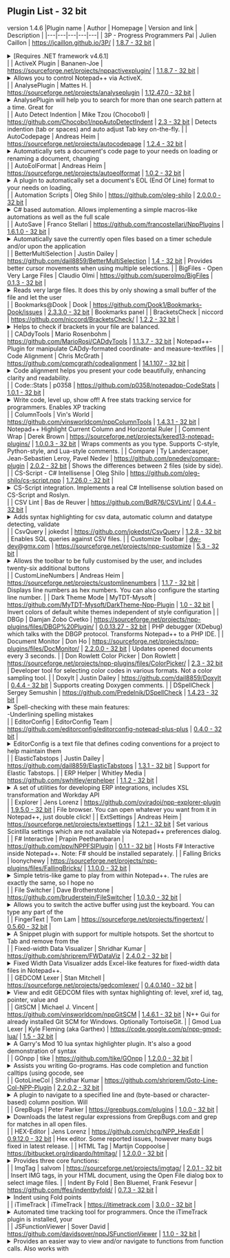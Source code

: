 ## Plugin List - 32 bit
version 1.4.6
|Plugin name | Author | Homepage | Version and link | Description |
|---|---|---|---|---|
| 3P - Progress Programmers Pal | Julien Caillon | https://jcaillon.github.io/3P/ | [1.8.7 - 32 bit](https://github.com/jcaillon/3P/releases/download/v1.8.7/3P.zip) |  <details> <summary> [Requires .NET framework v4.6.1] </summary> <br>Designed to help writing OpenEdge ABL (formerly known as Progress 4GL) code. It provides :<br>- a powerful auto-completion<br>- tool-tips on every words<br>- a code explorer to quickly navigate through your code<br>- a file explorer to easily access all your sources<br>- the ability to run/compile and even PROLINT your source file with an in-line visualization of errors<br>- more than 50 options to better suit your needs<br>- and so much more!<br>Visit https://jcaillon.github.io/3P/ for more details on the plugin </details> |
| ActiveX Plugin | Bananen-Joe | https://sourceforge.net/projects/nppactivexplugin/ | [1.1.8.7 - 32 bit](https://sourceforge.net/projects/nppactivexplugin/files/bin/ActiveX_Unicode_1_1_8_7.zip) |  <details> <summary> Allows you to control Notepad++ via ActiveX. </summary> <br>You can use ActiveX with many scripting languages (VBScript, JScript, PHP, ...) and other languages (C++, C+, VB.NET, Delphi, ...).<br>So you are not bound to a single language. </details> |
| AnalysePlugin | Mattes H. | https://sourceforge.net/projects/analyseplugin | [1.12.47.0 - 32 bit](https://sourceforge.net/projects/analyseplugin/files/binaries/v01.12-R47/AnalysePlugin-v1.12-R47-x86.zip) |  <details> <summary> AnalysePlugin will help you to search for more than one search pattern at a time. Great for </summary>  analysing big log files...<br>Last changes and how to use you will find in Help... in Plugins Menu. </details> |
| Auto Detect Indention | Mike Tzou (Chocobo1) | https://github.com/Chocobo1/nppAutoDetectIndent | [2.3 - 32 bit](https://github.com/Chocobo1/nppAutoDetectIndent/releases/download/2.3/x86.zip) | Detects indention (tab or spaces) and auto adjust Tab key on-the-fly. |
| AutoCodepage | Andreas Heim | https://sourceforge.net/projects/autocodepage | [1.2.4 - 32 bit](https://sourceforge.net/projects/autocodepage/files/v1.2.4/plugin/x86/AutoCodepage_v1.2.4_UNI.zip) |  <details> <summary> Automatically sets a document's code page to your needs on loading or renaming a document, changing </summary>  its language or activating its tab. Usefull especially when coding batch scripts. </details> |
| AutoEolFormat | Andreas Heim | https://sourceforge.net/projects/autoeolformat | [1.0.2 - 32 bit](https://sourceforge.net/projects/autoeolformat/files/v1.0.2/plugin/x86/AutoEolFormat_v1.0.2_UNI.zip) |  <details> <summary> A plugin to automatically set a document's EOL (End Of Line) format to your needs on loading, </summary>  saving or renaming a document or activating its tab. </details> |
| Automation Scripts | Oleg Shilo | https://github.com/oleg-shilo | [2.0.0.0 - 32 bit](https://github.com/oleg-shilo/scripts.npp/releases/download/v2.0.0.0/NppScripts.x86.zip) |  <details> <summary> C# based automation. Allows implementing a simple macros-like automations as well as the full scale </summary>  script based plugins by means of C# scripts. The solution is based on CS-Script C# script engine. </details> |
| AutoSave | Franco Stellari | https://github.com/francostellari/NppPlugins | [1.6.1.0 - 32 bit](https://github.com/francostellari/NppPlugins/raw/main/AutoSave/AutoSave_dll_1v61_x32.zip) |  <details> <summary> Automatically save the currently open files based on a timer schedule and/or upon the application </summary>  losing focus.<br>The plugin offers several options to save the current (or all the files), selecting only the named ones, accessible through an options dialog box. </details> |
| BetterMultiSelection | Justin Dailey | https://github.com/dail8859/BetterMultiSelection | [1.4 - 32 bit](https://github.com/dail8859/BetterMultiSelection/releases/download/v1.4/BetterMultiSelection_v1.4.zip) | Provides better cursor movements when using multiple selections. |
| BigFiles - Open Very Large Files | Claudio Olmi | https://github.com/superolmo/BigFiles | [0.1.3 - 32 bit](https://github.com/superolmo/BigFiles/releases/download/v0.1.3.x86/BigFiles.zip) |  <details> <summary> Reads very large files. It does this by only showing a small buffer of the file and let the user </summary>  move back anf forth in the page.<br>This is useful when you want to preview very large text files. Opening is done separately from Notepad++ and there is no option to save.<br>https://github.com/superolmo/BigFiles </details> |
| Bookmarks@Dook | Dook | https://github.com/Dook1/Bookmarks-Dook/issues | [2.3.3.0 - 32 bit](https://github.com/Dook1/Bookmarks-Dook/releases/download/23332b/BookmarksDook.32.2.3.3.zip) | Bookmarks panel |
| BracketsCheck | niccord | https://github.com/niccord/BracketsCheck/ | [1.2.2 - 32 bit](https://github.com/niccord/BracketsCheck/releases/download/v1.2.2/BracketsCheck_1-2-2_x86.zip) |  <details> <summary> Helps to check if brackets in your file are balanced. </summary> <br>You can check all text in a file or only the part you selected. </details> |
| CADdyTools | Mario Rosenbohm | https://github.com/MarioRosi/CADdyTools | [1.1.3.7 - 32 bit](https://github.com/MarioRosi/CADdyTools/releases/download/1.1.3.7/CADdyTools_v1137_x86.zip) | Notepad++-Plugin for manipulate CADdy-formated coordinate- and measure-textfiles |
| Code Alignment | Chris McGrath | https://github.com/cpmcgrath/codealignment | [14.1.107 - 32 bit](https://github.com/cpmcgrath/codealignment/releases/download/v14.1/CodeAlignmentNpp_v14.1_x86.zip) |  <details> <summary> Code alignment helps you present your code beautifully, enhancing clarity and readability. </summary> <br>Align your code by any character. Fast logical shortcuts to perform common alignments such as equals and period. </details> |
| Code::Stats | p0358 | https://github.com/p0358/notepadpp-CodeStats | [1.0.1 - 32 bit](https://github.com/p0358/notepadpp-CodeStats/releases/download/v1.0.1/notepadpp-CodeStats_x86.zip) |  <details> <summary> Write code, level up, show off! A free stats tracking service for programmers. Enables XP tracking </summary>  in Notepad++. </details> |
| ColumnTools | Vin's World | https://github.com/vinsworldcom/nppColumnTools | [1.4.3.1 - 32 bit](https://github.com/vinsworldcom/nppColumnTools/releases/download/1.4.3.1/ColumnTools-v1.4.3.1-x86.zip) | Notepad++ Highlight Current Column and Horizontal Ruler |
| Comment Wrap | Derek Brown | https://sourceforge.net/projects/kered13-notepad-plugins/ | [1.0.0.3 - 32 bit](https://sourceforge.net/projects/kered13-notepad-plugins/files/Comment%20Wrap%20Win32%20v1.0.0.3.zip) | Wraps comments as you type. Supports C-style, Python-style, and Lua-style comments. |
| Compare | Ty Landercasper, Jean-Sebastien Leroy, Pavel Nedev | https://github.com/pnedev/compare-plugin | [2.0.2 - 32 bit](https://github.com/pnedev/compare-plugin/releases/download/v2.0.2/ComparePlugin_v2.0.2_x86.zip) | Shows the differences between 2 files (side by side). |
| CS-Script - C# Intellisense | Oleg Shilo | https://github.com/oleg-shilo/cs-script.npp | [1.7.26.0 - 32 bit](https://github.com/oleg-shilo/cs-script.npp/releases/download/v1.7.26/CSScriptNpp.1.7.26.0.x86.zip) |  <details> <summary> CS-Script integration. Implements a real C# Intellisense solution based on CS-Script and Roslyn. </summary>  Allows loading, executing modifying and debugging C# scripts in a way very similar to the Visual Studio C# projects support. This includes referencing assemblies and other scripts, code formatting, adding missing namespaces and intercepting Debug and Console output. </details> |
| CSV Lint | Bas de Reuver | https://github.com/BdR76/CSVLint/ | [0.4.4 - 32 bit](https://github.com/BdR76/CSVLint/releases/download/0.4.4/CSVLint_x86.zip) |  <details> <summary> Adds syntax highlighting for csv data, automatic column and datatype detecting, validate </summary>  delimiter-separated or fixed width datasets, change datetime format, decimal separator, count unique values, csv to SQL etc. A utility for quality control, data cleaning and working with messy data files. </details> |
| CsvQuery | jokedst | https://github.com/jokedst/CsvQuery | [1.2.8 - 32 bit](https://github.com/jokedst/CsvQuery/releases/download/v1.2.8/CsvQuery-v1.2.8-x86.zip) | Enables SQL queries against CSV files. |
| Customize Toolbar | dw-dev@gmx.com | https://sourceforge.net/projects/npp-customize | [5.3 - 32 bit](https://sourceforge.net/projects/npp-customize/files/Customize%20Toolbar%20v5.3/CustomizeToolbar_5_3_Win32_UNI.zip) |  <details> <summary> Allows the toolbar to be fully customised by the user, and includes twenty-six additional buttons </summary>  for frequently used menu commands. All buttons on the toolbar can be customized, whether Notepad++ buttons, additional buttons, or other plugin buttons.<br><br>Custom buttons for Notepad++ menu commands or other plugin menu commands can be created using a configuration file. It is possible to replace the icons of existing Notepad++ buttons or other plugin buttons.<br> </details> |
| CustomLineNumbers | Andreas Heim | https://sourceforge.net/projects/customlinenumbers | [1.1.7 - 32 bit](https://sourceforge.net/projects/customlinenumbers/files/v1.1.7/plugin/x86/CustomLineNumbers_v1.1.7_UNI.zip) | Displays line numbers as hex numbers. You can also configure the starting line number. |
| Dark Theme Mode | MyTDT-Mysoft | https://github.com/MyTDT-Mysoft/DarkTheme-Npp-Plugin | [1.0 - 32 bit](https://github.com/MyTDT-Mysoft/DarkTheme-Npp-Plugin/releases/download/v1.0/DarkTheme.zip) | Invert colors of default white themes independent of style configuration |
| DBGp | Damjan Zobo Cvetko | https://sourceforge.net/projects/npp-plugins/files/DBGP%20Plugin/ | [0.0.13.27 - 32 bit](https://sourceforge.net/projects/npp-plugins/files/DBGP%20Plugin/DBGP%20Plugin%20v0.13%20beta/DBGpPlugin_0_13b_dll.zip) | PHP debugger (XDebug) which talks with the DBGP protocol. Transforms Notepad++ to a PHP IDE. |
| Document Monitor | Don Ho | https://sourceforge.net/projects/npp-plugins/files/DocMonitor/ | [2.2.0.0 - 32 bit](https://downloads.sourceforge.net/project/npp-plugins/DocMonitor/DocMonitor%20v2.2/DocMonitor.v2.2.dll.zip) | Updates opened documents every 3 seconds. |
| Don Rowlett Color Picker | Don Rowlett | https://sourceforge.net/projects/npp-plugins/files/ColorPicker/ | [2.3 - 32 bit](https://sourceforge.net/projects/npp-plugins/files/ColorPicker/Color%20Picker%20v.2.3/ColorPicker_230_dll.zip) | Developer tool for selecting color codes in various formats. Not a color sampling tool. |
| DoxyIt | Justin Dailey | https://github.com/dail8859/DoxyIt | [0.4.4 - 32 bit](https://github.com/dail8859/DoxyIt/releases/download/v0.4.4/DoxyIt_v0.4.4.zip) | Supports creating Doxygen comments. |
| DSpellCheck | Sergey Semushin | https://github.com/Predelnik/DSpellCheck | [1.4.23 - 32 bit](https://github.com/Predelnik/DSpellCheck/releases/download/v1.4.23/DSpellCheck_x86.zip) |  <details> <summary> Spell-checking with these main features:<br>-Underlining spelling mistakes </summary> <br>-Iterating through all mistakes in document<br>-Finding mistakes only in comments and strings (For files with standard programming language syntax e.g. C++)<br>-Possible usage of multiple languages (dictionaries) simultaneously to do spell-checking.<br>-Getting suggestions for words by either using default Notepad++ menu or separate context menu called by special button appearing under word.<br>-Able to add words to user dictionary or ignore them for current session of Notepad++<br>-Using either Hunspell library (included in plugin) or Aspell library (needs to be installed).<br>-A lot of customizing available from Plugin settings (Ignoring/Allowing only specific files, Choosing delimiters for words, Maximum number of suggestions etc)<br>-Support for downloading and removing Hunspell dictionaries through user friendly GUI interface<br>-Ability to quickly change current language through the nice menu. </details> |
| EditorConfig | EditorConfig Team | https://github.com/editorconfig/editorconfig-notepad-plus-plus | [0.4.0 - 32 bit](https://github.com/editorconfig/editorconfig-notepad-plus-plus/releases/download/v0.4.0/NppEditorConfig-040-x86.zip) |  <details> <summary> EditorConfig is a text file that defines coding conventions for a project to help maintain them </summary>  consistent no matter which text editor you use. This plugin adds support for .editorconfig files to Notepad++. It will automatically discover and apply matching .editorconfig settings to the files that you open for editing. For the EditorConfig recommended use, file format and samples, visit https://editorconfig.org/. </details> |
| ElasticTabstops | Justin Dailey | https://github.com/dail8859/ElasticTabstops | [1.3.1 - 32 bit](https://github.com/dail8859/ElasticTabstops/releases/download/v1.3.1/ElasticTabstops_v1.3.1.zip) | Support for Elastic Tabstops. |
| ERP Helper | Whitley Media | https://github.com/swhitley/erphelper | [1.1.2 - 32 bit](https://github.com/swhitley/ERPHelper/releases/download/v1.1.2/ERPHelper_x86.zip) |  <details> <summary> A set of utilities for developing ERP integrations, includes XSL transformation and Workday API </summary>  SOAP calls. </details> |
| Explorer | Jens Lorenz | https://github.com/oviradoi/npp-explorer-plugin | [1.9.5.0 - 32 bit](https://github.com/oviradoi/npp-explorer-plugin/releases/download/v1.9.5/Explorer.zip) | File browser. You can open whatever you want from it in Notepad++, just double click! |
| ExtSettings | Andreas Heim | https://sourceforge.net/projects/extsettings | [1.2.1 - 32 bit](https://sourceforge.net/projects/extsettings/files/v1.2.1/plugin/x86/ExtSettings_v1.2.1_UNI.zip) | Set various Scintilla settings which are not available via Notepad++ preferences dialog. |
| F# Interactive | Prapin Peethambaran | https://github.com/ppv/NPPFSIPlugin | [0.1.1 - 32 bit](https://github.com/downloads/ppv/NPPFSIPlugin/NPPFSIPlugin.zip) | Hosts F# Interactive inside Notepad++. Note: F# should be installed separately. |
| Falling Bricks | loonychewy | https://sourceforge.net/projects/npp-plugins/files/FallingBricks/ | [1.1.0.0 - 32 bit](https://downloads.sourceforge.net/project/npp-plugins/FallingBricks/FallingBricks%201.1%20UNI/fallingbricks_v1.1_unicode_dll.zip) |  <details> <summary> Simple tetris-like game to play from within Notepad++. The rules are exactly the same, so I hope no </summary>  explanation is needed :-P This is the most bare-basic implementation of Tetris, so don't expect any fancy 3D graphics or surround sound effects. If you close the dialog box of this plugin (maybe your boss just appeared?), the game will auto pause, and you can resume from where you last left it. Your high scores are not remembered, so please scribble them into Notepad++ yourself! </details> |
| File Switcher | Dave Brotherstone | https://github.com/bruderstein/FileSwitcher | [1.0.3.0 - 32 bit](https://downloads.sourceforge.net/project/npp-plugins/File%20Switcher/FileSwitcher%201.0.3.0/FileSwitcher1030_UNI.zip) |  <details> <summary> Allows you to switch the active buffer using just the keyboard. You can type any part of the </summary>  filename, path or tab index. You can also use it as a replacement for the Ctrl-Tab functionality built into Notepad++. </details> |
| FingerText | Tom Lam | https://sourceforge.net/projects/fingertext/ | [0.5.60 - 32 bit](https://downloads.sourceforge.net/project/fingertext/Alpha%20Releases/FingerText%20-%200.5.60.zip) |  <details> <summary> A Snippet plugin with support for multiple hotspots. Set the shortcut to Tab and remove from the </summary>  Scintilla tab command for best usage. </details> |
| Fixed-width Data Visualizer | Shridhar Kumar | https://github.com/shriprem/FWDataViz | [2.4.0.2 - 32 bit](https://github.com/shriprem/FWDataViz/releases/download/v2.4.0.2/FWDataViz_x86.zip) |  <details> <summary> Fixed Width Data Visualizer adds Excel-like features for fixed-width data files in Notepad++. </summary>  Displays cursor position data. Hop & Jump to specific fields. Field Copy & Field Paste. Data Extraction. Builtin dialogs to configure file-type, record-type & fields; and themes & colors. Automatic File Type Detection. Handles homogenous, mixed & multi-line records. Full Multi-byte character support. Darkmode enabled. </details> |
| GEDCOM Lexer | Stan Mitchell | https://sourceforge.net/projects/gedcomlexer/ | [0.4.0.140 - 32 bit](https://sourceforge.net/projects/gedcomlexer/files/GedcomLexer-0.4.0-r140/GedcomLexer-0.4.0-r140-x86.zip) |  <details> <summary> View and edit GEDCOM files with syntax highlighting of: level, xref id, tag, pointer, value and </summary>  escape tokens. Customize coloration and font styles. Grammar errors are also highlighted. View GEDCOM files in outline mode by folding sections based on line level. </details> |
| GitSCM | Michael J. Vincent | https://github.com/vinsworldcom/nppGitSCM | [1.4.6.1 - 32 bit](https://github.com/vinsworldcom/nppGitSCM/releases/download/1.4.6.1/GitSCM-v1.4.6.1-x86.zip) | N++ Gui for already installed Git SCM for Windows. Optionally TortoiseGit. |
| Gmod Lua Lexer | Kyle Fleming (aka Garthex) | https://code.google.com/p/npp-gmod-lua/ | [1.5 - 32 bit](https://sourceforge.net/projects/npp-plugins/files/Gmod%20Lua%20Highlighter/Gmod%20Lua%20v1.5/NppGmodLuaPlugin-v1.5.zip) |  <details> <summary> A Garry's Mod 10 lua syntax highlighter plugin. It's also a good demonstration of syntax </summary>  highlighter plugins for Notepad++. </details> |
| GOnpp | tike | https://github.com/tike/GOnpp | [1.2.0.0 - 32 bit](https://sourceforge.net/projects/gonpp/files/GOnpp_1.2_UNI.zip) |  <details> <summary> Assists you writing Go-programs. Has code completion and function calltips (using gocode, see </summary>  below) as well as direct interaction with the go command. Currently the following actions are implemented:<br>gocode complete -&gt; Alt+O &vert;&vert; gocode calltip -&gt; Alt+P<br>go fmt -&gt; Alt+F &vert;&vert; go test -&gt; Alt+T &vert;&vert; go install -&gt; Alt+I &vert;&vert; go run -&gt; Alt+R<br>Please note, you must have the GO programming language installed to make use of GOnpp. You can get GO from https://golang.org/dl/<br>To use the code-completion you need to have gocode installed and located either in your PATH or in GOROOT/bin. You can get gocode from https://github.com/nsf/gocode </details> |
| GotoLineCol | Shridhar Kumar | https://github.com/shriprem/Goto-Line-Col-NPP-Plugin | [2.2.0.2 - 32 bit](https://github.com/shriprem/Goto-Line-Col-NPP-Plugin/releases/download/v2.2.0.2/GotoLineCol_x86.zip) |  <details> <summary> A plugin to navigate to a specified line and (byte-based or character-based) column position. Will </summary>  also display character byte code, UTF-8 byte sequence & Unicode code point at cursor position. Darkmode enabled. Command line options. </details> |
| GrepBugs | Peter Parker | https://grepbugs.com/plugins | [1.0.0 - 32 bit](https://github.com/foospidy/GrepBugsPluginNotepadPlusPlus/releases/download/v1.0/GrepBugsPluginNpp.zip) |  <details> <summary> Downloads the latest regular expressions from GrepBugs.com and grep for matches in all open files. </summary>  Requires .NET 4+ </details> |
| HEX-Editor | Jens Lorenz | https://github.com/chcg/NPP_HexEdit | [0.9.12.0 - 32 bit](https://github.com/chcg/NPP_HexEdit/releases/download/0.9.12/HexEditor_0.9.12_Win32.zip) | Hex editor. Some reported issues, however many bugs fixed in latest release. |
| HTML Tag | Martijn Coppoolse | https://bitbucket.org/rdipardo/htmltag/ | [1.2.0.0 - 32 bit](https://bitbucket.org/rdipardo/htmltag/downloads/HTMLTag_v120.zip) |  <details> <summary> Provides three core functions: </summary> <br>- HTML and XML tag jumping, like the built-in brace matching (Ctrl+B / Shift+Ctrl+B), and selection<br> of tags and/or contents.<br>- HTML entity encoding/decoding (example: é to &eacute;)<br>- JS character encoding/decoding (example: é to \u00E9) </details> |
| ImgTag | salvom | https://sourceforge.net/projects/imgtag/ | [2.0.1 - 32 bit](https://sourceforge.net/projects/imgtag/files/ImgTag_binary_unicode_2.0.1.zip) | Insert IMG tags, in your HTML document, using the Open File dialog box to select image files. |
| Indent By Fold | Ben Bluemel, Frank Fesevur | https://github.com/ffes/indentbyfold/ | [0.7.3 - 32 bit](https://github.com/ffes/indentbyfold/releases/download/v0.7.3/IndentByFold-073-x32.zip) |  <details> <summary> Indent using Fold points </summary> <br>Note: Disable Notepad++'s Auto Indent in Settings - Preferences - MISC - Untick Auto Indent. </details> |
| iTimeTrack | iTimeTrack | https://itimetrack.com | [3.0.0 - 32 bit](https://github.com/itimetrack/itimetrack-notepadpp/releases/download/3.0.0/itimetrack-notepadpp-bin-3.0.0.zip) |  <details> <summary> Automated time tracking tool for programmers. Once the iTimeTrack plugin is installed, your </summary>  billable time worked in files will be assigned to a project then a time-entry will be generated at https://itimetrack.com </details> |
| JSFunctionViewer | Sover David | https://github.com/davidsover/nppJSFunctionViewer | [1.1.0 - 32 bit](https://github.com/davidsover/nppJSFunctionViewer/releases/download/v1.1.0/JSFunctionViewer_x86.zip) |  <details> <summary> Provides an easier way to view and/or navigate to functions from function calls. Also works with </summary>  external files if the src attribute is the last attribute of the <script> tag. Select the name of a function to view it. Recommended: In the Find/Replace window (Ctrl+F), tick the 'Match case' and untick the 'Match whole word only' check box. </details> |
| JavaScript Map Parser | Oleksandr Boiko | https://github.com/megaboich/js-map-parser/ | [4.2 - 32 bit](https://github.com/megaboich/js-map-parser/releases/download/4.2/JsMapParser_NppPlugin_4_2_x86.zip) |  <details> <summary> Provides better JavaScript support. Provides a panel with hierarchy structure of functions in your </summary>  js file. </details> |
| jN Notepad++ Plugin | Eugen Kremer | https://github.com/sieukrem/jn-npp-plugin/wiki | [2.2.185.6 - 32 bit](https://github.com/sieukrem/jn-npp-plugin/releases/download/2.2.185.6/jN_2.2.185.6_x86.zip) |  <details> <summary> Allows you to extend Notepad++ by using JavaScript. </summary> <br>- You can create new menu elements which execute JavaScript<br>- You can use manu ActiveX components available on your PC<br>- You can add shortcuts executing JavaScript<br>- You can create HTML-based dialogs and docking windows<br>- You can write JavaScript wrappers around Win32 API<br> - Since version 2.0.116 you can debug your automating scripts<br> - Selection highlighting and navigation bar<br> - Integrated Zen Coding v0.7<br> - You can catch context menu request and create your own </details> |
| JSLint | Martin Vladic | https://sourceforge.net/projects/jslintnpp/ | [0.8.3.119 - 32 bit](https://downloads.sourceforge.net/project/jslintnpp/0.8.3/JSLintNPP.0.8.3.zip) |  <details> <summary> Allows running JSLint (The JavaScript Code Quality Tool) against open JavaScript files (more about </summary>  JSLint at https://www.jslint.com/help.html). </details> |
| JSON Viewer | Kapil Ratnani | https://github.com/kapilratnani/JSON-Viewer | [1.40 - 32 bit](https://github.com/kapilratnani/JSON-Viewer/releases/download/v1.40/NPPJSONViewer_Win32.zip) | JSON viewer that displays the selected JSON string in a tree view. |
| JSTool | Sun Junwen | https://github.com/sunjw/jstoolnpp | [1.2107.2 - 32 bit](https://sourceforge.net/projects/jsminnpp/files/Uni/JSToolNPP.1.2107.2.uni.32.zip) |  <details> <summary> Javascript plugin.<br> * Douglas Crockford's JSMin algorithm to minimize javascript code. </summary> <br> * My own algorithm to format javascript code.<br> * A JSON data viewer. This JSON data viewer can handle >10MB JSON file easily.<br> * Support 64bit Notepad++ (from version 1.20.0).<br>Really helpful to javascript coder on Notepad++ and really easy to use it.<br>Made in China. </details> |
| LanguageHelp | Franco Stellari | https://github.com/francostellari/NppPlugins | [1.7.5.0 - 32 bit](https://github.com/francostellari/NppPlugins/raw/main/LanguageHelp/LanguageHelp_dll_1v75_x32.zip) |  <details> <summary> Allows loading a language specific help file (CHM, HLP, PDF) and search for the keyword under the </summary>  cursor.<br>The latest version allows showing the help files as menu entries or in the context menu. </details> |
| lexamples | Gur Stavi | https://sourceforge.net/projects/lexamples | [1.0.0.0 - 32 bit](https://sourceforge.net/projects/lexamples/files/v1.0.0/lexamples_1_0_0.zip) | External lexer package with improved lexers for Makefiles and MIB/ASN.1 files. |
| Light Explorer | Javier Sanjose | https://sourceforge.net/projects/npp-plugins/files/LightExplorer/ | [2.0.0.0 - 32 bit](https://downloads.sourceforge.net/project/npp-plugins/LightExplorer/LightExplorer%202.0%20UNICODE/LightExplorer_2_0_dll.zip) | Allows documents to be opened from a dockable file explorer that is very light weight and fast. |
| Linefilter3 | SeeliSoft | https://www.seelisoft.net/Linefilter3/ | [1.0.0.0 - 32 bit](https://www.seelisoft.net/Linefilter3/Linefilter3_x86.zip) | Allows filtering for a given text and display the matching lines in a new window. |
| Linter | Vladimir Soshkin | https://github.com/deadem/notepad-pp-linter | [0.1.0.0 - 32 bit](https://github.com/deadem/notepad-pp-linter/raw/v0.1.0.0/bin/x32/linter.zip) |  <details> <summary> Allows realtime code check against any checkstyle-compatible linter: jshint, eslint, jscs, phpcs, </summary>  csslint, and many others. </details> |
| Location Navigate | Austin Young | https://sourceforge.net/projects/locationnav/ | [0.4.8.1 - 32 bit](https://sourceforge.net/projects/locationnav/files/LocationNavigate_v0.4.8.1_x86.zip) |  <details> <summary> Navigate between your last edit/view points. Useful for code/text edit and view, especially for </summary>  many and large text files<br>1. Automatically record the cursor position and modified points<br>2. You can jump to any position that your cursor has visited.<br>3. Can use shortcuts (Ctrl+- for previous position and Ctrl+Shift+- for next position) to jump forward and back in code<br>4. Can jump to any modified points (Ctrl+Alt+Z) back and forward (Ctrl+Alt+Y)<br>5. History positions are automatically adjusted when text is modified.<br>6. Can record positions data when application exit and it will be loaded in next run.<br>7. Can navigate only in current file </details> |
| LuaScript | Justin Dailey | https://github.com/dail8859/LuaScript | [0.11 - 32 bit](https://github.com/dail8859/LuaScript/releases/download/v0.11/LuaScript_v0.11.zip) |  <details> <summary> Adds Lua scripting capabilities. This provides control over all of Scintilla's features and options </summary>  with a light-weight, fully-functional programming language. </details> |
| Markdown Panel | Mohzy83 | https://github.com/mohzy83/NppMarkdownPanel | [0.5.0 - 32 bit](https://github.com/mohzy83/NppMarkdownPanel/releases/download/0.5.0/NppMarkdownPanel-0.5.0.0-x86.zip) | Lightweight plugin to preview Markdown files with a good default style. |
| MarkdownViewer++ | nea | https://nea.github.io/MarkdownViewerPlusPlus/ | [0.8.2 - 32 bit](https://github.com/nea/MarkdownViewerPlusPlus/releases/download/0.8.2/MarkdownViewerPlusPlus-0.8.2-x86.zip) |  <details> <summary> View Markdown/CommonMark compliant text files rendered on-the-fly directly in Notepad++ in a docked </summary>  panel.<br>Export the rendered result as HTML or PDF and configure the file extensions to be rendered. </details> |
| MenuIcons | Franco Stellari | https://github.com/francostellari/NppPlugins | [1.2.5 - 32 bit](https://github.com/francostellari/NppPlugins/raw/main/MenuIcons/MenuIcons_dll_1v25_x32.zip) |  <details> <summary> Allows adding icons to both main and context menu. Several options are available to load the icons </summary>  from a folder. More than provide a full set of icons, it's design to enable people to create their own set of icon themes. Note: Does not work correctly in WinXP. </details> |
| Merge files in one | G. Singh | https://github.com/gurikbal/Merge-files-in-one | [1.2.0.0 - 32 bit](https://github.com/gurikbal/Merge-files-in-one/releases/download/1.2.0.0/Merge.files.in.one_x86.zip) | Copy lines from multiple files into one. |
| Mime tools | Don HO | https://github.com/npp-plugins/mimetools | [2.7 - 32 bit](https://github.com/npp-plugins/mimetools/releases/download/v2.7/mimetools.v2.7.zip) | Implements several main functionalities defined in MIME (Multipurpose Internet Mail Extensions). |
| MultiClipboard | LoonyChewy | https://sourceforge.net/projects/npp-plugins/files/MultiClipboard/ | [2.1.0.0 - 32 bit](https://downloads.sourceforge.net/project/npp-plugins/MultiClipboard/MultiClipboard%202.1%20unicode/MultiClipboard_2.1_unicode_dll.zip) |  <details> <summary> Implements multiple (10) text buffers that are filled via copying and/or cutting of text. To paste </summary>  any text from the buffers, use Ctrl-V or middle mouse click (normal paste): to paste the most recently copied/cut text Ctrl-Shift-V or Shift-middle mouse click: to pop up a menu with the text buffer entries. Select the desired menu item to paste it. </details> |
| MusicPlayer | Jon Galletero | https://sourceforge.net/projects/nppmusicplayer | [1.0.0.3 - 32 bit](https://github.com/gallettube/MusicPlayer/releases/download/1.0.11/MusicPlaye_1.0.11x86r.dll.zip) | Open and play music files.<br>Supports: *.wav, *.mp3, *.aiff, *.wma |
| MZC8051 | Jiangshan00001 | https://github.com/Jiangshan00001/npp_MZC8051 | [0.0.1 - 32 bit](https://github.com/Jiangshan00001/npp_MZC8051/releases/download/0.0.1/MZC8051_x86.zip) | a 8051 c compiler plugin within notepad++. |
| NativeLang | Jens Lorenz | https://sourceforge.net/projects/npp-plugins/files/NativeLang/ | [1.1.0.0 - 32 bit](https://downloads.sourceforge.net/sourceforge/npp-plugins/NativeLang_1_2_dll.zip) | Helper plugin that allows other plugins to translate their menus and dialogs. |
| NavigateTo | Oleksii Maryshchenko | https://github.com/young-developer/nppNavigateTo | [1.12.3 - 32 bit](https://github.com/young-developer/nppNavigateTo/releases/download/1.12.4/NavigateTo_x32.zip) |  <details> <summary> Do you have more then 10 open tabs? Then this plugin is for you. </summary> <br>New and efficient way to quickly navigate between tabs (files). Allows you to search for a symbol or filename, filepath by matching against a keyword you type, and get a real-time preview while going through the search results with the Shift key.<br>And YES, you can uncheck the Multi-line option, in the Preferences &gt; General &gt; Tab Bar zone because you don’t need the multi-lines tab feature anymore :)<br>Author: Oleksii Maryshchenko<br>Email: young_developer@mail.ru </details> |
| NewFileBrowser | Austin Young | https://sourceforge.net/projects/locationnav/ | [0.1.3 - 32 bit](https://sourceforge.net/projects/locationnav/files/NewFileBrowser_v0.1.3.zip) | Define 20 new file's initial text and have an inner web browser which can run current file. |
| Notepad++ bplist plugin | azerg | https://github.com/azerg/NppBplistPlugin | [1.3.0.0 - 32 bit](https://github.com/azerg/NppBplistPlugin/releases/download/1.3.0.0/NppBplistPlugin_x86.zip) |  <details> <summary> Supports viewing/editing binary plist files. Due to the fact that ordinary plist files have XML </summary>  format, this plugin does not support them. It only loads binary plist files (bplist). </details> |
| Notepad++ Plugin Demo | Don HO | https://npp-user-manual.org/docs/plugins/ | [4.2 - 32 bit](https://github.com/npp-plugins/plugindemo/releases/download/v4.2/pluginDemo.v4.2.bin.zip) |  <details> <summary> Notepad++ Plugin Demo is written from Notepad++ Plugin Template to demonstrate the usage of plugin </summary>  API. </details> |
| Notepad++ Plugin Template | Don HO | https://npp-user-manual.org/docs/plugins/ | [4.2 - 32 bit](https://github.com/npp-plugins/plugintemplate/releases/download/v4.2/pluginTemplate.v4.2.bin.zip) | Template for making plugin development as easy and simple as possible. Four steps and it's done. |
| NotepadStarterPlugin | Yonggang Luo | https://github.com/lygstate/NotepadStarter/ | [2.3.3.0 - 32 bit](https://github.com/lygstate/NotepadStarter/releases/download/2.3.3.0/NotepadStarter_2.3.3.0_Win32.zip) |  <details> <summary> When it is installed as a Notepad++ plugin or running NotepadStarter.exe in the Notepad++ app </summary>  directory, it will automatically replace the system default notepad.exe application with Notepad++ (without need to remove anything from the Windows system.). It's tested under Windows 7, but Windows XP should also work. </details> |
| Npp Converter | Don HO | https://github.com/npp-plugins/converter/ | [4.4.0 - 32 bit](https://github.com/npp-plugins/converter/releases/download/v4.4/nppConvert.v4.4.zip) | ASCII<->Hex converter. |
| Npp Xml Treeview | João Rosa | https://github.com/joaoasrosa/nppxmltreeview/ | [2.0.0 - 32 bit](https://github.com/joaoasrosa/nppxmltreeview/releases/download/v2.0.0/NppXMLTreeViewPlugin_x86.zip) | Treeview visualization for XML files. |
| NppAutoIndent | Harrybharry | https://sourceforge.net/projects/npp-plugins/files/NppAutoIndent/ | [1.2.0.0 - 32 bit](https://downloads.sourceforge.net/sourceforge/npp-plugins/NppAutoIndent_1_2_dll.zip) |  <details> <summary> Smart indentation for C-style languages, such as C/C++, PHP, and Java. There is NO support for </summary>  HTML/XML and such, maybe later, tag matching is much more difficult to implement. </details> |
| NppCalc | RinOSpro | https://sourceforge.net/projects/nppcalc/ | [1.5 - 32 bit](https://sourceforge.net/projects/nppcalc/files/nppcalc_1.5_bin.zip) |  <details> <summary> Evaluate expressions in Notepad++. </summary> <br>Works with math, trigonometry, statistics, combinatorics, arrays, sets, bits, strings, dates, color, image, measurement, file and folder, RS-232, TCP/IP, encoding, encryption, hashing, compression, etc. Over 400 functions.<br>Q: How does this work?<br>A: Just type function name and press Enter! </details> |
| NppCrypt | Jean Paul Richter | https://github.com/jeanpaulrichter/nppcrypt | [1.0.1.6 - 32 bit](https://github.com/jeanpaulrichter/nppcrypt/releases/download/1.0.1.6/nppcrypt_1.0.1.6_x86.zip) |  <details> <summary> Encryption/decryption with various block ciphers, hash-algorithms, random-characters, encoding with </summary>  Base-16/32/64. </details> |
| NppEventExec | Mihail Ivanchev | https://github.com/MIvanchev/NppEventExec | [0.9.0 - 32 bit](https://github.com/MIvanchev/NppEventExec/releases/download/v0.9.0/NppEventExec-plugin-x86-0.9.0.zip) |  <details> <summary> Allows automatically executing NppExec scripts on Notepad++ events. You can use it, for example, to </summary>  format and compile source code. </details> |
| NppExec | Vitaliy Dovgan | https://github.com/d0vgan/nppexec | [0.7.1 - 32 bit](https://github.com/d0vgan/nppexec/releases/download/v071/NppExec_071_dll.zip) | Execute commands or saved scripts without leaving Notepad++. |
| NppExport |  | https://github.com/chcg/NPP_ExportPlugin | [0.4.0.0 - 32 bit](https://github.com/chcg/NPP_ExportPlugin/releases/download/0.4.0/NppExport_0.4.0_Win32.zip) |  <details> <summary> True WYSIWYG exporter. Allows you not only to save your source code as an HTML/RTF file, but also </summary>  to copy your source code in the clipboard in RTF/HTML format, so you can paste it into your word processor (Openoffice.org Writer, LibreOffice Writer, Abiword, MS Word) to get the same visual effect. </details> |
| NppFavorites | Helder Sepulveda | https://github.com/heldersepu/nppfavorites | [1.0.0.1 - 32 bit](https://github.com/heldersepu/nppfavorites/releases/download/1.0.0.1.21/NppFavorites_1.0.0.1.21_x86.zip) |  <details> <summary> Favorites plugin. </summary> <br>Notepad++ does not come with favorites. This is a simple solution to that problem. </details> |
| NppFTP | ashish_kulz | https://ashkulz.github.io/NppFTP/ | [0.29.8 - 32 bit](https://github.com/ashkulz/NppFTP/releases/download/v0.29.8/NppFTP-x86.zip) | Allows FTP, FTPS, FTPES, and SFTP communications. Very useful for web development. |
| NppGist | Ivan Kochurkin (KvanTTT) | https://github.com/KvanTTT/NppGist | [1.5.0.31 - 32 bit](https://github.com/KvanTTT/NppGist/releases/download/1.5.0/NppGist-x86-1.5.0.31.zip) | Allows working with GitHub Gist (create, edit, remove, rename). |
| NppGTags | Pavel Nedev | https://github.com/pnedev/nppgtags | [4.5.0 - 32 bit](https://github.com/pnedev/nppgtags/releases/download/v4.5.0/NppGTags_v4.5.0_x86.zip) |  <details> <summary> Front-end to GNU Global source code tagging system (GTags). Provides code indexing and </summary>  search/navigation tools for various languages. </details> |
| NppHash | Don Ho | https://github.com/npp-plugins/hasher | [1.0 - 32 bit](https://download.tuxfamily.org/nppplugins/NppHashMaker/NppHashMaker.v1.0.zip) |  <details> <summary> Computes the hash of selected text.<br>Provides hash result base64 encoded (optional). </summary> <br>Coded in C# by using .NET Framework.<br>It's under GPL.<br><br>Supported hash methods:<br>1. MD5<br>2. SHA1<br>3. SHA256<br>4. SHA384<br>5. SHA512 </details> |
| NppJumpList | ahvgeezer | https://sourceforge.net/projects/nppjumplist/ | [1.2.2 - 32 bit](https://github.com/chcg/JumpList/releases/download/1.2.2.10/NppJumpList_1.2.2.10_Win32.zip) | Adds Windows 7 jump list support. |
| NppMenuSearch | Peter Frentrup | https://github.com/peter-frentrup/NppMenuSearch | [0.9.6 - 32 bit](https://sourceforge.net/projects/nppmenusearch/files/v0.9.6/NppMenuSearch_v0.9.6_x86.zip) | Adds a text field to the toolbar for searching menu items and preference dialog options. |
| NppNetNote | Harrybharry | https://sourceforge.net/projects/npp-plugins/files/NppDocShare/ | [0.1.0.0 - 32 bit](https://github.com/chcg/NppDocShare/releases/download/0.1.13/NppDocShare_0.1.13_Win32.zip) |  <details> <summary> Allows the same document to be edited in real time on two different computers. Only needs a network </summary>  connection between the two. </details> |
| NppPluginOpenHost | jejemorg | https://github.com/jejemorg/NppPluginOpenHost/ | [1.1.0.0 - 32 bit](https://github.com/jejemorg/NppPluginOpenHost/raw/main/bin/NppPluginOpenHost.zip) | Allow to open Host file on Windows |
| NppQrCode | Vladimir Korobenkov | https://github.com/vladk1973/NppQrCode | [0.0.0.1 - 32 bit](https://github.com/vladk1973/NppQrCode/releases/download/v0.0.0.1/NppQrCode-0.0.0.1-x32.zip) | Creates QR-Code from selected text. Just select the text and push plugin button. |
| NppRegExTractor | Jan Graefe | https://github.com/viper3400/RegExTractor/wiki/de_userdocumentation | [2.1.0 - 32 bit](https://github.com/viper3400/NppRegExTractor/releases/download/2.1.0/NppRegExTractor_2.1.0_BUILD_6_x86.zip) | Search one or more regular expression in one or more different files and get XML search results. |
| NppTags | Frank Fesevur | https://www.fesevur.com/npptags | [0.9.1 - 32 bit](https://github.com/ffes/npptags/releases/download/v0.9.1/NppTags-091-x32.zip) |  <details> <summary> NppTags is a Universal Ctags plug-in to browse through your sources easily and lets you jump to a </summary>  selected function / variable / class / etc in your code by pressing just one key. </details> |
| NppTextViz | Jakub Dvorak | https://github.com/KubaDee/NppTextViz | [0.4.2 - 32 bit](https://github.com/KubaDee/NppTextViz/releases/download/v0.4.2/NppTextViz_x86_v0.4.2.zip) |  <details> <summary> Hide or show lines to help analyse larger files - logs for example. Can hide all lines that contain </summary>  text pattern. Or simply select several lines and hide them. Based on TextFX plugin v0.25 by Chris Severance. </details> |
| NppUISpy | Andreas Heim | https://github.com/dinkumoil/NppUISpy | [1.0.4 - 32 bit](https://github.com/dinkumoil/NppUISpy/releases/download/v1.0.4/NppUISpy_v1.0.4_UNI.zip) | Determine the menu command ID's of Notepad++ menu items and toolbar buttons. |
| Open File In Solution | IncredibleJunior | https://www.incrediblejunior.com/npp_plugins/ | [3.0.1 - 32 bit](https://github.com/incrediblejr/nppplugins/releases/download/v3.0.1/nppplugin_ofis2_x86.zip) |  <details> <summary> Lets you index specific folders and possible specific types of resources (XML, CPP, PY files) for a </summary>  fast indexing of files. </details> |
| OpenSelection | Franco Stellari | https://github.com/francostellari/NppPlugins | [1.1.3.0 - 32 bit](https://github.com/francostellari/NppPlugins/raw/main/OpenSelection/OpenSelection_dll_1v13_x32.zip) |  <details> <summary> Open files based on the selected text. A typical applications is 'include' files of may types of </summary>  programs. Another applications is to open Matlab functions. Can be customized for different languages based on the open file extension. Multiple search folders may be specified along with multiple extensions. </details> |
| PHP Autocompletion | Stanislav Eckert | https://github.com/StanDog/npp-phpautocompletion | [1.4.1 - 32 bit](https://github.com/StanDog/npp-phpautocompletion/raw/master/RELEASES/ccc_1.4.1.zip) |  <details> <summary> Implements code completion for custom PHP classes. Keeps an overview over your classes' attributes </summary>  &amp; methods in a nice popup!<br>A popup window appears after typing the "-&gt;" or "::" behind a class or an instantiated object variable which displays all attributes and methods of it's class. As soon as the popup appears you can type in the name of the method or attribute you are looking for and the plugin will select it in the list automatically. Hitting [return] or double clicking the entry will insert the name of the property to your script. Additionally, there is a list with all classes and their properties in a dockable window. Double-clicking this entry opens their file &amp; jumps right to the declaration. The list also offers a quick search function. </details> |
| Papyrus Script Lexer | blu3mania | https://github.com/blu3mania/npp-papyrus | [0.2.3.23 - 32 bit](https://github.com/blu3mania/npp-papyrus/releases/download/v0.2.3/PapyrusPlugin-v0.2.3-x86.zip) |  <details> <summary> View and edit Papyrus Script files used by Bethesda games with syntax highlighting, function and </summary>  block folding, hyperlinks to referenced scripts, keywords matching, plus compilation support with anonymized output and error list view. </details> |
| Expression calculator | PlanetCNC | https://planet-cnc.com/notepad-plugin/ | [3001.21.1123.1 - 32 bit](https://github.com/PlanetCNC/PlanetCNCNpp/releases/download/release/PlanetCNCNpp32.zip) | Expression calculator plugin for Notepad++ |
| Poor Man's T-Sql Formatter | Tao Klerks | http://architectshack.com/PoorMansTSqlFormatter.ashx | [1.6.13.31502 - 32 bit](https://github.com/TaoK/PoorMansTSqlFormatter/releases/download/1.6.13/SqlFormatterNppPlugin.1.6.13.zip) |  <details> <summary> Simple SQL formatter performing full multi-batch T-SQL formatting (individual statements, stored </summary>  procedures, any DML, any DDL) with numerous formatting options. </details> |
| Pork to Sausage | Don HO | https://github.com/npp-plugins/pork2sausage | [2.2 - 32 bit](https://github.com/npp-plugins/pork2sausage/releases/download/v2.2/pork2sausage.2.2.bin.zip) |  <details> <summary> Pass any selected text to any command line program as input and take the output (the result of </summary>  program) to replace the selected text. </details> |
| Preview HTML | Martijn Coppoolse | https://fossil.2of4.net/npp_preview | [1.3.2.0 - 32 bit](https://fossil.2of4.net/npp_preview/zip/PreviewHTML32.zip%3Fname%3D%26uuid%3Dv1.3.2.0-32) | Preview HTML files inside Notepad++ (or in a floating window) without having to save them first. |
| PyNPP | Abdullah Diab | https://mpcabd.xyz/notepad-plugin-to-run-python-scripts/ | [1.2 - 32 bit](https://github.com/mpcabd/PyNPP/releases/download/v1.2/PyNPP.dll.zip) |  <details> <summary> Allows writing Python scripts and run them from Notepad++ without having to open a command line </summary>  prompt. </details> |
| Python Indent | Derek Brown | https://sourceforge.net/projects/kered13-notepad-plugins/ | [1.0.0.3 - 32 bit](https://sourceforge.net/projects/kered13-notepad-plugins/files/Python%20Indent%20Win32%20v1.0.0.3.zip) | Python auto-indent plugin. |
| PythonScript | Dave Brotherstone + Jocelyn Legault | https://github.com/bruderstein/PythonScript | [1.5.4.0 - 32 bit](https://github.com/bruderstein/PythonScript/releases/download/v1.5.4/PythonScript_Full_1.5.4.0_PluginAdmin.zip) | Python Script plugin. |
| Quick Color Picker + | NPlus | https://github.com/nulled666/nppqcp/ | [2.0 - 32 bit](https://s3-ap-southeast-1.amazonaws.com/nppqcp/nppqcp-2.0.zip) |  <details> <summary> HEX/RGB/RGBA/HSL/HSLA color code highlighter.<br>* Double-click activation of Color Picker </summary> <br>* Allow assigning hotkeys for Color Picker and Screen Picker<br>* Professional color palette<br>* Quick HSLA color tuning<br>* Screen color picker<br>* Access Windows Color Chooser </details> |
| QuickOpenPlugin | Sandor Gezel | https://sourceforge.net/projects/quickopenplugin/ | [1.1 - 32 bit](https://downloads.sourceforge.net/project/quickopenplugin/QuickOpenPlugin%20V1.2.zip) |  <details> <summary> Mimics the "open selected file" in PSPad. </summary> <br>I am a PHP developer and often see 'require_once("../this/is/some/file.php");'. In pspad you can select the whole path (../this/is/some/file.php) and open it from the menu.<br>Now you can do the same in Notepad++. Just select the whole path and press Alt+O, or use the button in the toolbar on top. It will open the file automatically.<br>Understands the relative path. </details> |
| QuickText | Joao Moreno, Jing Teng | https://github.com/vinsworldcom/nppQuickText | [0.2.4.1 - 32 bit](https://github.com/vinsworldcom/nppQuickText/releases/download/0.2.4.1/QuickText-v0.2.4.1-x86.zip) | Quick text substitution, including multi-field inputs. Similar to Tab Triggers in TextMate. |
| Random Values | Bas de Reuver | https://github.com/BdR76/RandomValuesNPP/ | [0.2.1 - 32 bit](https://github.com/BdR76/RandomValuesNPP/releases/download/0.2.1/RandomValuesNppPlugin_x86.zip) |  <details> <summary> Random values generator for passwords or test data. Custom configurable string, integer, decimal, </summary>  datetime, guid values based on range or mask. Single values for quick access or a list of multiple values at once in csv, xml, json, sql formats. </details> |
| RDMD for Notepad++ (English) | dokutoku | https://gitlab.com/dokutoku/rdmd-for-npp | [0.1.0.2 - 32 bit](https://gitlab.com/dokutoku/rdmd-for-npp/uploads/16bb4134bb134a94042e75115ba03511/rdmd-en-x86.zip) | Runs rdmd in Notepad++ (English). |
| RDMD for Notepad++ (Japanese) | dokutoku | https://gitlab.com/dokutoku/rdmd-for-npp | [0.1.0.2 - 32 bit](https://gitlab.com/dokutoku/rdmd-for-npp/uploads/782a51c58fc5cf815e206239a22379f5/rdmd-ja-x86.zip) | Runs rdmd in Notepad++ (Japanese). |
| Regex Trainer | Ahmoy Law | https://github.com/ahmoylaw/RegexTrainer-Descriptions | [1.0.0 - 32 bit](https://github.com/ahmoylaw/RegexTrainer-Descriptions/raw/master/Release/RegexTrainer.zip) | Regex Trainer (based on net framework 4) that supports a complex regular expression. |
| Remove Duplicate Lines | G. Singh | https://github.com/gurikbal/Remove_dup_lines | [1.3.0.0 - 32 bit](https://github.com/gurikbal/Remove_dup_lines/releases/download/1.3.0.2/Remove_dup_lines_x86.zip) | Remove duplicate lines without removing empty lines. |
| RestApiToText | Jeffrey Smith | https://github.com/eljefe7000/RestApiToText | [1.3.1.0 - 32 bit](https://github.com/eljefe7000/RestApiToText/raw/master/Release/v1.3.1.0/RestApiToText.zip) |  <details> <summary> Make REST API calls using content from an editor tab, then see the results in a new tab. </summary> <br>Useful when you want to test a REST API or store the results of a REST call, without the need for an external REST tool. </details> |
| Reverse Lines | Query Kuma | https://github.com/querykuma/qkNppReverseLines | [1.0.0.0 - 32 bit](https://github.com/querykuma/qkNppReverseLines/releases/download/v1.0.0.0/qkNppReverseLinesPlugin_v1.0.0.0_npp7.7_x86.zip) | Reverse lines in the selection or document. It works like the unix tac command. |
| RunMe | Franco Stellari | https://github.com/francostellari/NppPlugins | [1.4.1.0 - 32 bit](https://github.com/francostellari/NppPlugins/raw/main/RunMe/RunMe_dll_1v41_x32.zip) |  <details> <summary> Execute the currently open file, based on its shell association. Also allows opening an explorer or </summary>  command shell at the file location. Options are available to save the current file (or all files) before execution. The executed file can be run in foreground, background, or hidden mode. Context menu entries and tool bar icons are available. </details> |
| Save as admin | Yauheni Khnykin | https://github.com/Hsilgos/nppsaveasadmin | [1.0.211 - 32 bit](https://github.com/Hsilgos/nppsaveasadmin/releases/download/1.0.211/NppSaveAsAdmin_1.0.211_x86.zip) | Allows saving file as administrator with Windows UAC prompt. |
| SecurePad | Dominic Tobias | https://github.com/DominicTobias/SecurePad | [2.2 - 32 bit](https://github.com/DominicTobias/SecurePad/releases/download/v2.2/SecurePad_v2.2_x86.zip) |  <details> <summary> Encrypt/decrypt whole documents or selected text with your own key. Useful for storing sensitive </summary>  information like logins that you don't want lying around in a plaintext file. </details> |
| Select N' Launch | Don HO | https://github.com/npp-plugins/selectnlaunch | [2.1 - 32 bit](https://github.com/npp-plugins/selectnlaunch/releases/download/v2.1/selectNLaunch.v2.1.bin.zip) |  <details> <summary> Get the selected text, save it as file with the extension you customized in the system temporary </summary>  directory, then call system to open it with the extension-associated program. </details> |
| Select to Clipboard | Jakub Dvorak | https://github.com/KubaDee/SelectToClipboard | [1.0.2 - 32 bit](https://github.com/KubaDee/SelectToClipboard/releases/download/v1.0.2/SelectToClipboard_x86_v1.0.2.zip) |  <details> <summary> Auto copy selected text to clipboard. You can automatically copy selected text like in PuTTY (or </summary>  similar) terminal application. </details> |
| SelectQuotedText | Frank Fesevur | https://www.fesevur.com/selectquotedtext | [1.0.0 - 32 bit](https://github.com/ffes/selectquotedtext/releases/download/v1.0.0/SelectQuotedText-100-x32.zip) |  <details> <summary> Select the text in quotes (aka a string) based on the Scintilla lexers in Notepad++. Just press </summary>  Alt+' and select the entire string under the cursor. If no string is found, it selects the current word. </details> |
| Session Manager | Mike Foster | https://mfoster.com/npp/SessionMgr.html | [1.4.4 - 32 bit](https://github.com/chcg/npp-session-manager/releases/download/v1.4.4/SessionMgr_v1.4.4_x86.zip) |  <details> <summary> Session manager. IMPORTANT: If you are upgrading from a version older than 1.2 then, immediately </summary>  after the upgrade, open the Settings dialog and reconfigure your settings. </details> |
| SherloXplorer | UFO-pu55y | https://sourceforge.net/projects/sourcecookifier/files/other%20plugins/ | [0.3 - 32 bit](https://downloads.sourceforge.net/project/sourcecookifier/other%20plugins/SherloXplorer.v0.3.0.bin.zip) | Explorer-like functionality (requires .NET 2.0). |
| Shtirlitz | Vsevolod Lukyanin | https://vk.com/wall203102356_293 | [1.1.2 - 32 bit](https://github.com/shtirlitz-dev/notepadpp-plugin/raw/master/32bit/ShtirlitzNppPlugin.zip) |  <details> <summary> Adds menu listing decoding styles. Choose a style - and this style decodes the selected text </summary>  (Turbo-5 style should fit in most cases). The styles themselves and all the settings can be made by Stirlitz.exe, which is in the Shtirlitz folder. It is there without advertising pictures and due to this only 428 KB. </details> |
| Snippets | Frank Fesevur | https://www.fesevur.com/nppsnippets | [1.7.0 - 32 bit](https://github.com/ffes/nppsnippets/releases/download/v1.7.0/NppSnippets-170-x32.zip) |  <details> <summary> Adds the possibility to add code snippets to the current document by selecting them from a simple </summary>  list. </details> |
| Solution Hub | IncredibleJunior | https://www.incrediblejunior.com/npp_plugins/ | [3.0.1 - 32 bit](https://github.com/incrediblejr/nppplugins/releases/download/v3.0.1/nppplugin_solutionhub_x86.zip) | Base requirement for several plugins from incfred. |
| Solution Hub UI | IncredibleJunior | https://www.incrediblejunior.com/npp_plugins/ | [3.0.1 - 32 bit](https://github.com/incrediblejr/nppplugins/releases/download/v3.0.1/nppplugin_solutionhub_ui_x86.zip) | Basic UI to create and setup solutions used by the SolutionHub. |
| Solution Tools | IncredibleJunior | https://www.incrediblejunior.com/npp_plugins/ | [3.0.1 - 32 bit](https://github.com/incrediblejr/nppplugins/releases/download/v3.0.1/nppplugin_solutiontools_x86.zip) |  <details> <summary> Configurable priority-based fileswitching (most commonly used when switching between .h and .cpp). </summary>  Configurable what extensions map to which targets and in what order.<br>'goto file' implementation, Ex. stand on a line, press whatever shortcut(or left mouseclick on the line) you have bound to the GOTO command on a line like :<br>#include "somefile.h"<br>or<br>require 'some_path/to_a_luafile' </details> |
| Source Cookifier | UFO-Pu55y | https://sourceforge.net/projects/sourcecookifier/ | [0.7.3 - 32 bit](https://downloads.sourceforge.net/project/sourcecookifier/0.7.3/SourceCookifier.v0.7.3.bin.zip) |  <details> <summary> Use Exuberant Ctags to parse either only the currently activated source file or multiple files. The </summary>  results are shown and can be browsed in a treeview inside of a dockable window. (Requires .NET 2.0) </details> |
| SpeechPlugin | Jim Xochellis | https://github.com/chcg/SpeechPlugin | [0.4.0.0 - 32 bit](https://github.com/chcg/SpeechPlugin/releases/download/v0.4.0/SpeechPlugin_v0.4.0_Win32.zip) |  <details> <summary> No kidding, Notepad++ speaks now. With SpeechPlugin, you can make Notepad++ dictate your text or </summary>  source code. Of course, speakers are necessary. </details> |
| Spell-Checker | Jens Lorenz | https://sourceforge.net/projects/npp-plugins/files/Spell-Checker/ | [1.3.3.0 - 32 bit](https://downloads.sourceforge.net/sourceforge/npp-plugins/SpellChecker_1_3_3_UNI_dll.zip) |  <details> <summary> Correct your typos in your language. Before using, must install GNU Aspell and a dictionary for </summary>  your language(s) in the Aspell directory. Aspell and dictionaries are available from http://aspell.net/win32 </details> |
| SQLinForm | Guido Thelen | https://www.sqlinform.com | [5.3.35 - 32 bit](https://www.sqlinform.com/npp/SQLinFormNpp_5.3.35.zip) |  <details> <summary> Formats plain SQL, SQL embedded in program code, SQL snippets, and SQL statements with syntax </summary>  errors.<br>Has a powerful code folding feature and formats your SQL as you Type. Supports all major DB like Oracle, DB2, SQL Server, Teradata, Netezza, MySQL, Sybase, MS Access, etc. Incorporates its own multi-DB parser engine. No additional software required. </details> |
| SurroundSelection | Justin Dailey | https://github.com/dail8859/SurroundSelection | [1.4.1 - 32 bit](https://github.com/dail8859/SurroundSelection/releases/download/v1.4.1/SurroundSelection_v1.4.1.zip) | Automatically surround the selection in quotes/brackets/parenthesis/etc. |
| TagLEET | Gur Stavi | https://sourceforge.net/projects/tagleet/ | [1.3.1.1 - 32 bit](https://sourceforge.net/projects/tagleet/files/v1.3.1/TagLEET_1.3.1.1.zip) |  <details> <summary> Ctags browser. Look up the definition of variables and functions in source code. Can also find </summary>  include files if ctags file was generated correctly. Ultra fast with low memory usage. Allow working with a single ctags file for very large projects. </details> |
| TagsView | Dovgan Vitaliy | https://sourceforge.net/projects/tagsview/ | [1.0.3 - 32 bit](https://downloads.sourceforge.net/project/tagsview/TagsView%20for%20Notepad%2B%2B/TagsView_Npp_03beta.zip) |  <details> <summary> Provides user interface for ctags parsed results. </summary> <br>Currently supported editors are Notepad++ and AkelPad.<br>Powered by Win32++ (by David Nash) and by Exuberant Ctags (by Darren Hiebert).<br>Inspired by FunctionList plugin (by Jens Lorenz) for Notepad++ text editor (by Don Ho). </details> |
| TakeNotes | Franco Stellari | https://github.com/francostellari/NppPlugins | [1.2.3.0 - 32 bit](https://github.com/francostellari/NppPlugins/raw/main/TakeNotes/TakeNotes_dll_1v23_x32.zip) |  <details> <summary> Helps people who like to use Notepad++ for jotting quick notes. Instead of using unnamed 'new ?' </summary>  files, this plugins allows to quickly create new empty files in a folder of choice. The file names may be custom generated using a mask and may contain details such as the user name, date, and time of creation so that unique files may be generated. Additionally, the plugin allows to load exiting notes in the folder of choice, save existing files as a note, and open the last saved note quickly. Please refer to the Options dialog box for more details. It is strongly recommended to use this plugin in combination with AutoSave to make sure that you never loose a note. </details> |
| Task List | blitowitz | https://code.google.com/p/npp-task-list/ | [2.3 - 32 bit](https://github.com/Megabyteceer/npp-task-list/releases/download/v2.3.0/NppTaskList_v2.3.0_Win32.zip) |  <details> <summary> Automatically scans the open document and adds all "TODO:*" items to your task list, a window pane </summary>  docked on the right. Double-clicking an item in the list will take you to that line in the code. </details> |
| TextFX Characters | Chris Severance | https://sourceforge.net/projects/npp-plugins/files/TextFX/ | [0.2.6 - 32 bit](https://downloads.sourceforge.net/project/npp-plugins/TextFX/TextFX%20v0.26/TextFX.v0.26.unicode.bin.zip) |  <details> <summary> Numerous functions to transform selected text. Features: * Interactive Brace Matching * Quote </summary>  handling * Character case alternation * Text rewrap * Column Lineup * Fill Text Down * Insert counter text down * Text to code conversion * Numeric Conversion * URI &amp; HTML encoding * HTML to text conversion * Submit text to W3C * Text sorting * Ascii Chart * Leading whitespace repair * Autoclose HTML &amp; braces </details> |
| TFS Work Item | Eugene Leibovich | https://sourceforge.net/projects/npptfs | [1.0 - 32 bit](https://downloads.sourceforge.net/project/npptfs/NppTFS.zip) |  <details> <summary> Attaches opened (in the current tab) file to the TFS work item. </summary> <br>Tested only on TFS 2010 and requires .NET 4. </details> |
| Tidy2 | Dave Brotherstone | https://code.google.com/p/npp-tidy2/ | [0.2 - 32 bit](https://storage.googleapis.com/google-code-archive-downloads/v2/code.google.com/npp-tidy2/Tidy2_0.2.zip) |  <details> <summary> HTML Tidy with support for HTML5. Tidy up HTML or XML, pretty print. </summary> <br>Enables 3 different configuration presets. </details> |
| ToolBucket | Paul Heasley | https://phdesign.com.au/npptoolbucket/ | [1.10.6622.41336 - 32 bit](https://phdesign.com.au/assets/files/NppToolBucket-1.10.zip) |  <details> <summary> Requires .NET 3.5<br>Multi-line search and replace dialog.<br>Change indentation dialog. </summary> <br>Generate GUID.<br>Generate Lorem Ipsum.<br>Compute MD5 hash.<br>Compute SHA1 hash.<br>Base 64 encode.<br>Base 64 decode. </details> |
| TopMost | Franco Stellari | https://github.com/francostellari/NppPlugins | [1.4.0.0 - 32 bit](https://github.com/francostellari/NppPlugins/raw/main/TopMost/TopMost_dll_1v40_x32.zip) |  <details> <summary> Allows setting the main Notepad++ window as a topmost window so it can stay on top of other windows </summary>  even when it is not active. Syncs with Notepad++'s own stay on top functionality and allows to remember the setting between restarts as well as to show a toolbar button. </details> |
| Tortoise SVN | IncredibleJunior | https://www.incrediblejunior.com/npp_plugins/ | [3.0.1 - 32 bit](https://github.com/incrediblejr/nppplugins/releases/download/v3.0.1/nppplugin_svn_x86.zip) |  <details> <summary> Main operations for SVN, with a concept of a root solution directory. Note: Uses Tortoise SVN </summary>  internally so you have to have this installed. Available at http://tortoisesvn.tigris.org/ </details> |
| Translate | Shaleen Mishra | https://sourceforge.net/projects/npptranslate/ | [3.1.1.0 - 32 bit](https://sourceforge.net/projects/npptranslate/files/bin/Translate_3.1.1.0.zip) |  <details> <summary> Provides quick translation of selected text to your language of choice. Just select the text and </summary>  press Ctrl+Alt+Z. Supports multiple languages.<br>Supports two translation engines:<br>1) MyMemory (Free)<br>2) BING (Free but requires registration to obtain Client ID and Secret).<br>See Engine Settings after installation.<br>Requires .NET Framework 3.5. </details> |
| URL Encode/Decode Plugin | Rajendra Singh | https://github.com/SinghRajenM/nppURLPlugin | [1.1.0.0 - 32 bit](https://github.com/SinghRajenM/nppURLPlugin/releases/download/1.1.0.0/urlPlugin_x86.zip) |  <details> <summary> Hopefully a decent URL Encoder and Decoder plug-in for Notepad++ which helps to make developer's </summary>  life easier by providing facility to encode/decode the URL within Notepad++. <br><br>How it works:<br>1. Configure setting from menu (Plugins->URL Plugin->URL Plugin Settings). It is not mandatory, but recommended.<br>2. Select text/URL which you want to encode/decode.<br>3. Perform your task via Plugins->URL Plugin->Encode/Decode URL.<br><br> </details> |
| Visual Studio Line Copy | Mackenzie Zastrow (forked by Derek Brown) | https://sourceforge.net/projects/kered13-notepad-plugins/ | [1.0.0.1 - 32 bit](https://sourceforge.net/projects/notepad-visualstudiolinecopy/files/VisualStudioLineCopy%20Win32%20v1.0.0.1.zip) |  <details> <summary> Adds two commands to Notepad++ CopyAllowLine and CutAllowLine, which adds Visual Studio style </summary>  copy/cutting to Notepad++. </details> |
| WakaTime | WakaTime | https://github.com/wakatime/notepadpp-wakatime | [4.2.3 - 32 bit](https://github.com/wakatime/notepadpp-wakatime/releases/download/4.2.3/WakaTime-4.2.3-x86.zip) |  <details> <summary> Automatic time tracking and metrics generated from your programming activity. </summary> <br>Visit https://wakatime.com to see your logged time. </details> |
| WebEdit | Alexander Iljin | https://sourceforge.net/projects/npp-plugins/files/WebEdit/WebEdit%202.1/ | [2.1 - 32 bit](https://master.dl.sourceforge.net/project/npp-plugins/WebEdit/WebEdit%202.1/WebEdit.v2.1.zip) |  <details> <summary> WebEdit is another attempt to integrate a user-configurable code template collection into </summary>  Notepad++. With WebEdit you have the following options:<br> create a menu command for pasting some text, possibly surrounding the current selection, if any. Imagine selecting a word and putting "&lt;p&gt;...&lt;/p&gt;" around it with a single hotkey. You can create up to 30 such commands and assign keyboard shortcuts to them, or simply use the menu;<br> the same 30 commands can also be represented by buttons on the main toolbar for quick access with the mouse;<br> you can create a set of "tags" or abbreviations. Type one of them, then press Alt+Enter and it will be replaced with the corresponding block of text. If the replacement consists of multiple lines, all of them will be indented same as the first one. The caret will be placed in a predefined position within the new text. You can have the current clipboard contents (e.g. a function name) pasted on expansion.<br>The plugin configuration is stored in the WebEdit.ini file. Use "WebEdit\Edit Config" command from the "Plugins" menu to open the file in Notepad++ for editing.<br>All keyboard shortcuts can be assigned/modified using the standard Shortcut Mapper. For more information see the WebEdit.txt help file. </details> |
| Window Manager | Jens Lorenz | https://sourceforge.net/projects/npp-plugins/files/WindowManager/ | [1.2.2.0 - 32 bit](https://downloads.sourceforge.net/sourceforge/npp-plugins/WindowManager_1_2_2_UNI_dll.zip) |  <details> <summary> Gives a short overview of open documents. This overview is dockable and gives the same capability </summary>  as the tabs have. Left-click on a list item selects the document. Right-click opens the tab context menu. When documents are opened in main and second view (by duplicate or move), two lists are shown in dialog window. </details> |
| WLangLexer | tpruvot | https://sourceforge.net/projects/wdscript/ | [4.1.0.16 - 32 bit](https://downloads.sourceforge.net/project/wdscript/Syntax%20Highlighting/WDScript%202.5%20Notepad%2B%2B%20Syntax%20File/NPP.Plugin.WLangLexer.v4.1.0.16-wd16038f.zip) |  <details> <summary> Lexer for the WDScript language: WDScript and Linux portability of WDScript project. WDScript is a </summary>  CGI-like PHP where native language is W-Langage from PCSoft (English and French). Can be used to access Hyperfile databases from a web server. </details> |
| XBrackets Lite | Dovgan Vitaliy | https://sourceforge.net/projects/npp-plugins/files/XBrackets%20Lite/ | [1.3.0 - 32 bit](https://sourceforge.net/projects/npp-plugins/files/XBrackets%20Lite/XBrackets%20Plugin%20v1.3.0/XBrackets_v130_dll.zip) |  <details> <summary> Allows autocompletion of brackets ([{""}]) </summary> <br>Inserts corresponding right bracket when the left bracket is typed. Uses "smart" autocompletion: * next character is analysed for ([{ brackets; * next &amp; previous characters are analysed for " quote. </details> |
| XML Tools | Nicolas Crittin | https://github.com/morbac/xmltools | [3.1.1.12 - 32 bit](https://github.com/morbac/xmltools/releases/download/3.1.1.12/XMLTools-3.1.1.12-x86.zip) |  <details> <summary> Small set of useful tools for editing XML. Plugin is MSXML-based. The features are: </summary> <br>- XML syntax Check<br>- XML Schema (XSD) + DTD Validation<br>- XML tag autoclose<br>- Pretty print<br>- Linarize XML<br>- Current XML Path<br>- Conversion XML &amp;lt;-&amp;gt; Text<br>- Comment / Uncomment<br>- XPath expression evaluation </details> |
| XPatherizerNPP | bguenthner | https://code.google.com/p/xpatherizernpp/ | [2.10 - 32 bit](https://storage.googleapis.com/google-code-archive-downloads/v2/code.google.com/xpatherizernpp/XPatherizerNPP-2.10.zip) |  <details> <summary> Analyze multiple XPath queries with reverse lookup.<br>Features: </summary> <br>Analyze multiple XPath queries with one keypress.<br>Ability to only search on selected text.<br>Ability to Auto Search as you type your xPath queries.<br>Reverse lookup from results.<br>Beautify XML documents.<br>Saved queries for files left open in NPP.<br>Can save and load XML files with XPath queries into a single file.<br>Select multiple results nodes for exporting.<br>Export results to new XML file.<br>Remove results from the XML document.<br>Can display information about Attributes on the Parent node results. </details> |
| Zen Coding - Python | Dave Brotherstone | https://github.com/bruderstein/ZenCoding-Python | [0.7.0.1 - 32 bit](https://downloads.sourceforge.net/project/npppythonscript/ZenCoding-Python/ZenCoding-Python-0.7.0.1a.zip) |  <details> <summary> Implementation of the Zen Coding method by Sergey Chikuyonok. Expand HTML, CSS, XML, XSLT and XSD </summary>  from abbreviations<br>tr#head1.header&gt;td*2 becomes &lt;tr id="head1" class="header"&gt;<br> &lt;td&gt;&lt;/td&gt;<br> &lt;td&gt;&lt;/td&gt;<br>&lt;/tr&gt;<br>Uses the Python Script plugin. </details> |
| Zoom Disabler | Stanislav Eckert | https://github.com/StanDog/npp-zoomdisabler | [1.2.0 - 32 bit](https://github.com/StanDog/npp-zoomdisabler/raw/master/RELEASES/zoomdisabler_1.2.0.zip) |  <details> <summary> Tired of zooming your document everytime you just want to scroll but accidentally still holding the </summary>  [Ctrl] key? Then this is what you want! It disables mouse zoom, keyboard zoom, or both. </details> |
| npp Random String Generator | Maurice CMBSolutions | https://github.com/cmbsolutions/nppRandomStringGenerator | [1.4.0 - 32 bit](https://github.com/cmbsolutions/nppRandomStringGenerator/releases/download/v1.4.0/nppRandomStringGenerator.1.4.0.x86.zip) | Generates random strings with configurable output. |
| Java Plugin | Dominik Cebula | https://github.com/dominikcebula/npp-java-plugin | [0.4.0 - 32 bit](https://github.com/dominikcebula/npp-java-plugin/releases/download/v0.4.0/NppJavaPlugin_v0.4.0_x86.zip) | Allows Java Code Compilation and Execution directly from Notepad++. |
| Discord Rich Presence | Zukaritasu | https://github.com/Zukaritasu/notepadpp_rpc | [1.2.98.1 - 32 bit](https://github.com/Zukaritasu/notepadpp_rpc/releases/download/v1.2/DiscordRPC_v1.2_x86.zip) | Shows in discord the file that is currently being edited in Nopetad++. |
